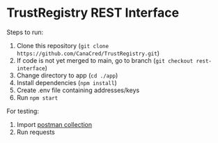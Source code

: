 # TrustRegistry REST Interface

Steps to run:
1. Clone this repository (`git clone https://github.com/CanaCred/TrustRegistry.git`)
2. If code is not yet merged to main, go to branch (`git checkout rest-interface`)
3. Change directory to app (`cd ./app`)
4. Install dependencies (`npm install`)
5. Create .env file containing addresses/keys
6. Run `npm start`

For testing:
1. Import [postman collection](https://github.com/CanaCred/TrustRegistry/blob/rest-interface/app/test/Trust%20Registry.postman_collection.json) 
2. Run requests

